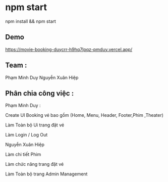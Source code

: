 # npm start

npm install && npm start

## Demo

https://movie-booking-duycrr-h9hq7lpqz-pmduy.vercel.app/

## Team :
Phạm Minh Duy
Nguyễn Xuân Hiệp 

## Phân chia công việc :
Phạm Minh Duy :

Create UI Booking vé bao gồm (Home, Menu, Header, Footer,Phim ,Theater)

Làm Toàn bộ Ui trang đặt vé

Làm Login / Log Out

Nguyễn Xuân Hiệp 

Làm chi tiết Phim

Làm chức năng trang đặt vé

Làm Toàn bộ trang Admin Management 
